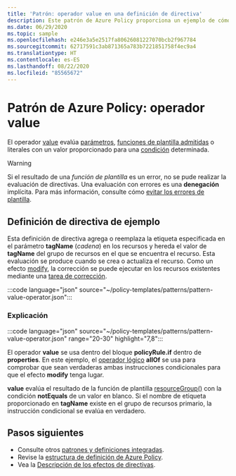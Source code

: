 ```yaml
---
title: 'Patrón: operador value en una definición de directiva'
description: Este patrón de Azure Policy proporciona un ejemplo de cómo usar el operador value en una definición de directiva.
ms.date: 06/29/2020
ms.topic: sample
ms.openlocfilehash: e246e3a5e2517fa80626081227070bcb2f967784
ms.sourcegitcommit: 62717591c3ab871365a783b7221851758f4ec9a4
ms.translationtype: HT
ms.contentlocale: es-ES
ms.lasthandoff: 08/22/2020
ms.locfileid: "85565672"
---
```

# <a name="azure-policy-pattern-the-value-operator"></a>Patrón de Azure Policy: operador value

El operador [value](../concepts/definition-structure.md#value) evalúa [parámetros](../concepts/definition-structure.md#parameters), [funciones de plantilla admitidas](../concepts/definition-structure.md#policy-functions) o literales con un valor proporcionado para una [condición](../concepts/definition-structure.md#conditions) determinada.

> [!WARNING]
> Si el resultado de una _función de plantilla_ es un error, no se pude realizar la evaluación de directivas. Una evaluación con errores es una **denegación** implícita. Para más información, consulte cómo [evitar los errores de plantilla](../concepts/definition-structure.md#avoiding-template-failures).

## <a name="sample-policy-definition"></a>Definición de directiva de ejemplo

Esta definición de directiva agrega o reemplaza la etiqueta especificada en el parámetro **tagName** (_cadena_) en los recursos y hereda el valor de **tagName** del grupo de recursos en el que se encuentra el recurso. Esta evaluación se produce cuando se crea o actualiza el recurso. Como un efecto [modify](../concepts/effects.md#modify), la corrección se puede ejecutar en los recursos existentes mediante una [tarea de corrección](../how-to/remediate-resources.md).

:::code language="json" source="~/policy-templates/patterns/pattern-value-operator.json":::

### <a name="explanation"></a>Explicación

:::code language="json" source="~/policy-templates/patterns/pattern-value-operator.json" range="20-30" highlight="7,8":::

El operador **value** se usa dentro del bloque **policyRule.if** dentro de **properties**. En este ejemplo, el [operador lógico](../concepts/definition-structure.md#logical-operators) **allOf** se usa para comprobar que sean verdaderas ambas instrucciones condicionales para que el efecto **modify** tenga lugar.

**value** evalúa el resultado de la función de plantilla [resourceGroup()](../../../azure-resource-manager/templates/template-functions-resource.md#resourcegroup) con la condición **notEquals** de un valor en blanco. Si el nombre de etiqueta proporcionado en **tagName** existe en el grupo de recursos primario, la instrucción condicional se evalúa en verdadero.

## <a name="next-steps"></a>Pasos siguientes

- Consulte otros [patrones y definiciones integradas](./index.md).
- Revise la [estructura de definición de Azure Policy](../concepts/definition-structure.md).
- Vea la [Descripción de los efectos de directivas](../concepts/effects.md).